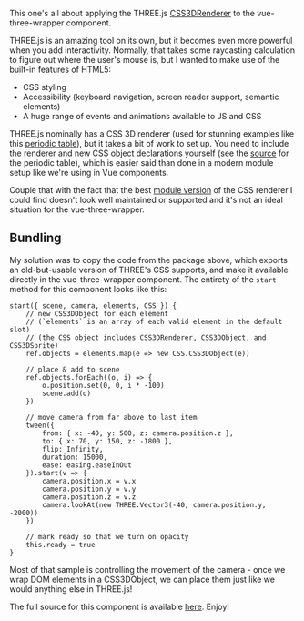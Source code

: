 This one's all about applying the THREE.js [CSS3DRenderer](https://threejs.org/docs/index.html#examples/renderers/CSS3DRenderer) to the vue-three-wrapper component.

THREE.js is an amazing tool on its own, but it becomes even more powerful when you add interactivity. Normally, that takes some raycasting calculation to figure out where the user's mouse is, but I wanted to make use of the built-in features of HTML5:

-   CSS styling
-   Accessibility (keyboard navigation, screen reader support, semantic elements)
-   A huge range of events and animations available to JS and CSS

THREE.js nominally has a CSS 3D renderer (used for stunning examples like this [periodic table](https://threejs.org/examples/?q=period#css3d_periodictable)), but it takes a bit of work to set up. You need to include the renderer and new CSS object declarations yourself (see the [source](https://github.com/mrdoob/three.js/blob/master/examples/css3d_periodictable.html#L105) for the periodic table), which is easier said than done in a modern module setup like we're using in Vue components.

Couple that with the fact that the best [module version](https://www.npmjs.com/package/three-renderer-css3d) of the CSS renderer I could find doesn't look well maintained or supported and it's not an ideal situation for the vue-three-wrapper.

## Bundling

My solution was to copy the code from the package above, which exports an old-but-usable version of THREE's CSS supports, and make it available directly in the vue-three-wrapper component. The entirety of the `start` method for this component looks like this:

```
start({ scene, camera, elements, CSS }) {
    // new CSS3DObject for each element
    // (`elements` is an array of each valid element in the default slot)
    // (the CSS object includes CSS3DRenderer, CSS3DObject, and CSS3DSprite)
    ref.objects = elements.map(e => new CSS.CSS3DObject(e))

    // place & add to scene
    ref.objects.forEach((o, i) => {
        o.position.set(0, 0, i * -100)
        scene.add(o)
    })

    // move camera from far above to last item
    tween({
        from: { x: -40, y: 500, z: camera.position.z },
        to: { x: 70, y: 150, z: -1800 },
        flip: Infinity,
        duration: 15000,
        ease: easing.easeInOut
    }).start(v => {
        camera.position.x = v.x
        camera.position.y = v.y
        camera.position.z = v.z
        camera.lookAt(new THREE.Vector3(-40, camera.position.y, -2000))
    })

    // mark ready so that we turn on opacity
    this.ready = true
}
```

Most of that sample is controlling the movement of the camera - once we wrap DOM elements in a CSS3DObject, we can place them just like we would anything else in THREE.js!

The full source for this component is available [here](https://github.com/SaFrMo/nuxt-three/blob/master/components/DominoRow.vue). Enjoy!

